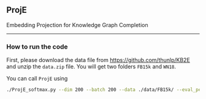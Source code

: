 ## ProjE

Embedding Projection for Knowledge Graph Completion

---

### How to run the code

First, please download the data file from https://github.com/thunlp/KB2E and unzip the `data.zip` file. You will get two folders `FB15k` and `WN18`. 


You can call `ProjE` using

```bash
./ProjE_softmax.py --dim 200 --batch 200 --data ./data/FB15k/ --eval_per 1 --worker 3 --eval_batch 500 --max_iter 100 --generator 10
```


